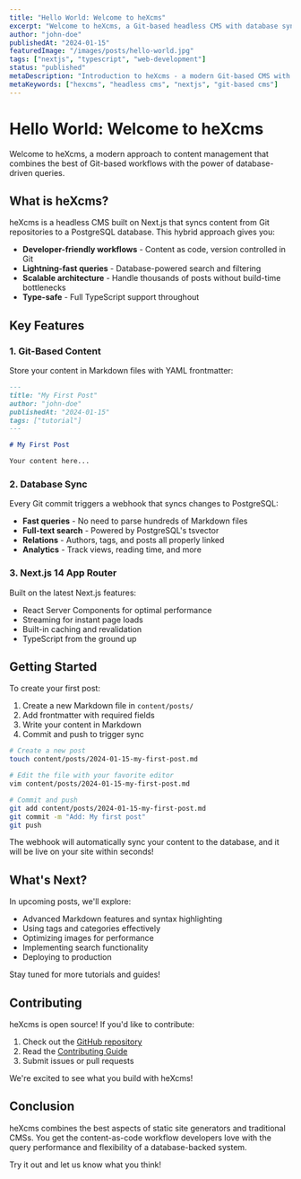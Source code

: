 ```yaml
---
title: "Hello World: Welcome to heXcms"
excerpt: "Welcome to heXcms, a Git-based headless CMS with database sync for blazing-fast builds. Learn about the features and get started."
author: "john-doe"
publishedAt: "2024-01-15"
featuredImage: "/images/posts/hello-world.jpg"
tags: ["nextjs", "typescript", "web-development"]
status: "published"
metaDescription: "Introduction to heXcms - a modern Git-based CMS with PostgreSQL sync for fast, scalable content management"
metaKeywords: ["hexcms", "headless cms", "nextjs", "git-based cms"]
---
```


# Hello World: Welcome to heXcms

Welcome to heXcms, a modern approach to content management that combines the best of Git-based workflows with the power of database-driven queries.

## What is heXcms?

heXcms is a headless CMS built on Next.js that syncs content from Git repositories to a PostgreSQL database. This hybrid approach gives you:

- **Developer-friendly workflows** - Content as code, version controlled in Git
- **Lightning-fast queries** - Database-powered search and filtering
- **Scalable architecture** - Handle thousands of posts without build-time bottlenecks
- **Type-safe** - Full TypeScript support throughout

## Key Features

### 1. Git-Based Content

Store your content in Markdown files with YAML frontmatter:

```markdown
---
title: "My First Post"
author: "john-doe"
publishedAt: "2024-01-15"
tags: ["tutorial"]
---

# My First Post

Your content here...
```

### 2. Database Sync

Every Git commit triggers a webhook that syncs changes to PostgreSQL:

- **Fast queries** - No need to parse hundreds of Markdown files
- **Full-text search** - Powered by PostgreSQL's tsvector
- **Relations** - Authors, tags, and posts all properly linked
- **Analytics** - Track views, reading time, and more

### 3. Next.js 14 App Router

Built on the latest Next.js features:

- React Server Components for optimal performance
- Streaming for instant page loads
- Built-in caching and revalidation
- TypeScript from the ground up

## Getting Started

To create your first post:

1. Create a new Markdown file in `content/posts/`
2. Add frontmatter with required fields
3. Write your content in Markdown
4. Commit and push to trigger sync

```bash
# Create a new post
touch content/posts/2024-01-15-my-first-post.md

# Edit the file with your favorite editor
vim content/posts/2024-01-15-my-first-post.md

# Commit and push
git add content/posts/2024-01-15-my-first-post.md
git commit -m "Add: My first post"
git push
```

The webhook will automatically sync your content to the database, and it will be live on your site within seconds!

## What's Next?

In upcoming posts, we'll explore:

- Advanced Markdown features and syntax highlighting
- Using tags and categories effectively
- Optimizing images for performance
- Implementing search functionality
- Deploying to production

Stay tuned for more tutorials and guides!

## Contributing

heXcms is open source! If you'd like to contribute:

1. Check out the [GitHub repository](https://github.com/yourusername/hexcms)
2. Read the [Contributing Guide](https://github.com/yourusername/hexcms/blob/main/CONTRIBUTING.md)
3. Submit issues or pull requests

We're excited to see what you build with heXcms!

## Conclusion

heXcms combines the best aspects of static site generators and traditional CMSs. You get the content-as-code workflow developers love with the query performance and flexibility of a database-backed system.

Try it out and let us know what you think!
